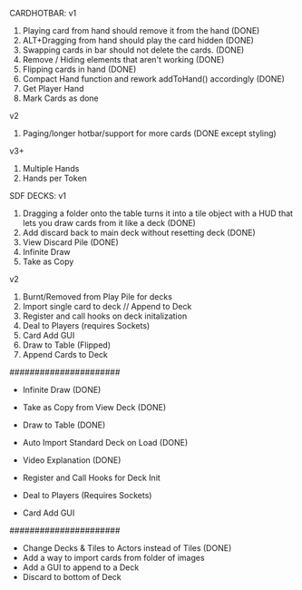 CARDHOTBAR:
v1
1. Playing card from hand should remove it from the hand (DONE)
2. ALT+Dragging from hand should play the card hidden (DONE)
3. Swapping cards in bar should not delete the cards. (DONE)
4. Remove / Hiding elements that aren't working  (DONE)
5. Flipping cards in hand (DONE)
6. Compact Hand function and rework addToHand() accordingly (DONE)
7. Get Player Hand 
8. Mark Cards as done

v2
1. Paging/longer hotbar/support for more cards (DONE except styling)

v3+
1. Multiple Hands
2. Hands per Token

SDF DECKS:
v1
1. Dragging a folder onto the table turns it into a tile object with a HUD that lets you draw cards from it like a deck (DONE)
2. Add discard back to main deck without resetting deck (DONE)
3. View Discard Pile (DONE)
6. Infinite Draw
7. Take as Copy

v2
1. Burnt/Removed from Play Pile for decks 
2. Import single card to deck // Append to Deck
3. Register and call hooks on deck initalization
4. Deal to Players (requires Sockets)
5. Card Add GUI
4. Draw to Table (Flipped)
5. Append Cards to Deck



######################
- Infinite Draw (DONE)
- Take as Copy from View Deck (DONE)
- Draw to Table (DONE)
- Auto Import Standard Deck on Load (DONE)
- Video Explanation (DONE)

- Register and Call Hooks for Deck Init
- Deal to Players (Requires Sockets)
- Card Add GUI

######################
- Change Decks &  Tiles to Actors instead of Tiles (DONE)
- Add a way to import cards from folder of images
- Add a GUI to append to a Deck
- Discard to bottom of Deck